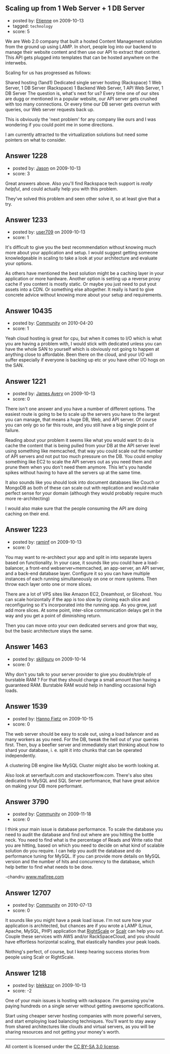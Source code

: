 ## Scaling up from 1 Web Server + 1 DB Server

- posted by: [Etienne](https://stackexchange.com/users/-1/688-etienne) on 2009-10-13
- tagged: `technology`
- score: 5

We are Web 2.0 company that built a hosted Content Management solution from the ground up using LAMP. In short, people log into our backend to manage their website content and then use our API to extract that content. This API gets plugged into templates that can be hosted anywhere on the interwebs.

Scaling for us has progressed as follows:

Shared hosting (1and1)
Dedicated single server hosting (Rackspace)
1 Web Server, 1 DB Server (Rackspace)
1 Backend Web Server, 1 API Web Server, 1 DB Server
The question is, what's next for us? Every time one of our sites are dugg or mentioned in a popular website, our API server gets crushed with too many connections. Or every time our DB server gets overrun with queries, our Web server requests back up.

This is obviously the 'next problem' for any company like ours and I was wondering if you could point me in some directions.

I am currently attracted to the virtualization solutions but need some pointers on what to consider.


## Answer 1228

- posted by: [Jason](https://stackexchange.com/users/-1/2-jason) on 2009-10-13
- score: 3

Great answers above.  Also you'll find Rackspace tech support is *really helpful*, and could actually help you with this problem.

They've solved this problem and seen other solve it, so at least give that a try.


## Answer 1233

- posted by: [user709](https://stackexchange.com/users/-1/709-user709) on 2009-10-13
- score: 1

It's difficult to give you the best recommendation without knowing much more about your application and setup. I would suggest getting someone knowledgeable in scaling to take a look at your architecture and evaluate your options.

As others have mentioned the best solution might be a caching layer in your application or more hardware. Another option is setting up a reverse proxy cache if you content is mostly static. Or maybe you just need to put yout assets into a CDN. Or something else altogether. It really is hard to give concrete advice without knowing more about your setup and requirements.


## Answer 10435

- posted by: [Community](https://stackexchange.com/users/-1/-1-community) on 2010-04-20
- score: 1

Yeah cloud hosting is great for cpu, but when it comes to I/O which is what you are having a problem with, I would stick with dedicated unless you can have the whole SAN to yourself which is obviously not going to happen at anything close to affordable. Been there on the cloud, and your I/O will suffer especially if everyone is backing up etc or you have other I/O hogs on the SAN. 


## Answer 1221

- posted by: [James Avery](https://stackexchange.com/users/-1/288-james-avery) on 2009-10-13
- score: 0

There isn't one answer and you have a number of different options. The easiest route is going to be to scale up the servers you have to the largest you can manage, that means a huge DB, Web, and API server. Of course you can only go so far this route, and you still have a big single point of failure. 

Reading about your problem it seems like what you would want to do is cache the content that is being pulled from your DB at the API server level using something like memcached, that way you could scale out the number of API servers and not put too much pressure on the DB. You could employ something like EC2 to scale the API servers out as you need them and prune them when you don't need them anymore. This let's you handle spikes without having to have all the servers up at the same time.

It also sounds like you should look into document databases like Couch or MongoDB as both of these can scale out with replication and would make perfect sense for your domain (although they would probably require much more re-architecting)

I would also make sure that the people consuming the API are doing caching on their end.



## Answer 1223

- posted by: [raminf](https://stackexchange.com/users/-1/404-raminf) on 2009-10-13
- score: 0

You may want to re-architect your app and split in into separate layers based on functionality. In your case, it sounds like you could have a load-balancer, a front-end webserver+memcached, an app-server, an API server, and a back-end database layer. Configure it so you can have multiple instances of each running simultaneously on one or more systems. Then throw each layer onto one or more slices.

There are a lot of VPS sites like Amazon EC2, Dreamhost, or Slicehost. You can scale horizontally if the app is too slow by cloning each slice and reconfiguring so it's incorporated into the running app. As you grow, just add more slices. At some point, inter-slice communication delays get in the way and you get a point of diminishing return.

Then you can move onto your own dedicated servers and grow that way, but the basic architecture stays the same.


## Answer 1463

- posted by: [skillguru](https://stackexchange.com/users/-1/742-skillguru) on 2009-10-14
- score: 0

Why don't you talk to your server provider to give you double/triple of burstable RAM ? For that they should charge a small amount than having a guaranteed RAM.
Burstable RAM would help in handling occasional high loads.


## Answer 1539

- posted by: [Hanno Fietz](https://stackexchange.com/users/-1/862-hanno-fietz) on 2009-10-15
- score: 0

The web server should be easy to scale out, using a load balancer and as many workers as you need. For the DB, tweak the hell out of your queries first. Then, buy a beefier server and immediately start thinking about how to shard your database, i. e. split it into chunks that can be operated independently.

A clustering DB engine like MySQL Cluster might also be worth looking at.

Also look at serverfault.com and stackoverflow.com. There's also sites dedicated to MySQL and SQL Server performance, that have great advice on making your DB more performant.


## Answer 3790

- posted by: [Community](https://stackexchange.com/users/-1/-1-community) on 2009-11-18
- score: 0

I think your main issue is database performance. To scale the database you need to audit the database and find out where are you hitting the bottle neck. You need to find what is the percentage of Reads and Write ratio that you are hitting, based on which you need to decide on what kind of scalable solution do you require. I can help you audit the database and do performance tuning for MySQL. If you can provide more details on MySQL version and the number of hits and concurrency to the database, which help better to find what needs to be done.

-chandru
www.mafiree.com


## Answer 12707

- posted by: [Community](https://stackexchange.com/users/-1/-1-community) on 2010-07-13
- score: 0

<p>It sounds like you might have a peak load issue. I'm not sure how your application is architected, but chances are if you wrote a LAMP (Linux, Apache, MySQL, PHP) application that <a href="http://rightscale.com" rel="nofollow">RightScale</a> or <a href="http://scalr.com" rel="nofollow">Scalr</a> can help you out. Couple these services with AWS and/or RackSpaceCloud, and you should have effortless horizontal scaling, that elastically handles your peak loads. </p>

<p>Nothing's perfect, of course, but I keep hearing success stories from people using Scalr or RightScale. </p>



## Answer 1218

- posted by: [blekkzor](https://stackexchange.com/users/-1/281-blekkzor) on 2009-10-13
- score: -2

One of your main issues is hosting with rackspace. I'm guessing you're paying hundreds on a single server without getting awesome specifications.

Start using cheaper server hosting companies with more powerful servers, and start employing load balancing techniques. You'll want to stay away from shared architectures like clouds and virtual servers, as you will be sharing resources and not getting your money's worth.



---

All content is licensed under the [CC BY-SA 3.0 license](https://creativecommons.org/licenses/by-sa/3.0/).
